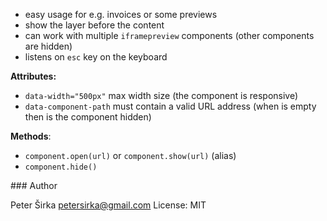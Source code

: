 - easy usage for e.g. invoices or some previews
- show the layer before the content
- can work with multiple `iframepreview` components (other components are hidden)
- listens on `esc` key on the keyboard

__Attributes:__
- `data-width="500px"` max width size (the component is responsive)
- `data-component-path` must contain a valid URL address (when is empty then is the component hidden)

__Methods__:
- `component.open(url)` or `component.show(url)` (alias)
- `component.hide()`

### Author

Peter Širka <petersirka@gmail.com>
License: MIT